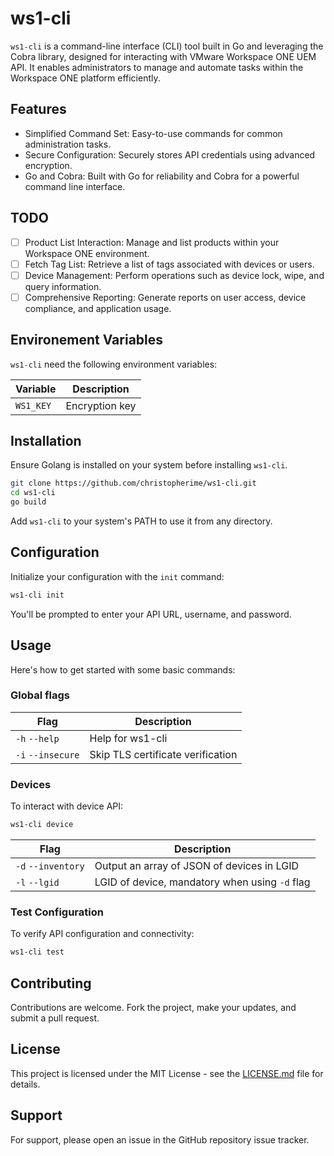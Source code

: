 # ws1-cli

`ws1-cli` is a command-line interface (CLI) tool built in Go and leveraging the Cobra library, designed for interacting with VMware Workspace ONE UEM API. It enables administrators to manage and automate tasks within the Workspace ONE platform efficiently.

## Features

- Simplified Command Set: Easy-to-use commands for common administration tasks.
- Secure Configuration: Securely stores API credentials using advanced encryption.
- Go and Cobra: Built with Go for reliability and Cobra for a powerful command line interface.

## TODO

- [ ] Product List Interaction: Manage and list products within your Workspace ONE environment.
- [ ] Fetch Tag List: Retrieve a list of tags associated with devices or users.
- [ ] Device Management: Perform operations such as device lock, wipe, and query information.
- [ ] Comprehensive Reporting: Generate reports on user access, device compliance, and application usage.

## Environement Variables

`ws1-cli` need the following environment variables:

| Variable | Description |
| --- | --- |
| `WS1_KEY` | Encryption key |

## Installation

Ensure Golang is installed on your system before installing `ws1-cli`.

```bash
git clone https://github.com/christopherime/ws1-cli.git
cd ws1-cli
go build
```

Add `ws1-cli` to your system's PATH to use it from any directory.

## Configuration

Initialize your configuration with the `init` command:

```bash
ws1-cli init
```

You'll be prompted to enter your API URL, username, and password.

## Usage

Here's how to get started with some basic commands:

### Global flags

| Flag | Description |
| --- | --- |
| `-h` `--help` | Help for ws1-cli |
| `-i` `--insecure` | Skip TLS certificate verification |

### Devices

To interact with device API:

```bash
ws1-cli device
```

| Flag | Description |
| --- | --- |
| `-d` `--inventory` | Output an array of JSON of devices in LGID |
| `-l` `--lgid` | LGID of device, mandatory when using `-d` flag |

### Test Configuration

To verify API configuration and connectivity:

```bash
ws1-cli test
```

## Contributing

Contributions are welcome. Fork the project, make your updates, and submit a pull request.

## License

This project is licensed under the MIT License - see the [LICENSE.md](LICENSE.md) file for details.

## Support

For support, please open an issue in the GitHub repository issue tracker.
